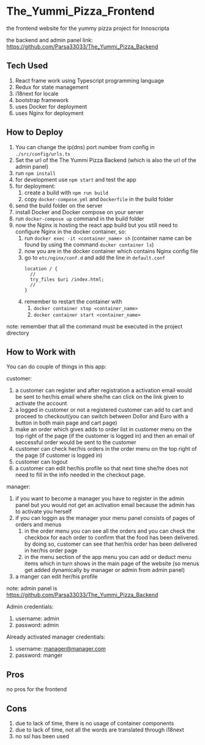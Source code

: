 # The_Yummi_Pizza_Frontend
the frontend website for the yummy pizza project for Innoscripta

the backend and admin panel link: https://github.com/Parsa33033/The_Yummi_Pizza_Backend 


## Tech Used

1) React frame work using Typescript programming language
2) Redux for state management
3) i18next for locale
4) bootstrap framework
5) uses Docker for deployment
6) uses Nginx for deployment

## How to Deploy

1) You can change the ip(dns) port number from config in  ```./src/config/urls.ts```
2) Set the url of the The Yummi Pizza Backend (which is also the url of the admin panel)
3) run `npm install`
3) for development use `npm start` and test the app
4) for deployment:
    1. create a build with `npm run build`
    2. copy `docker-compose.yml` and `Dockerfile` in the build folder
5) send the build folder on the server
6) install Docker and Docker compose on your server
7) run `docker-compose up` command in the build folder
8) now the Nginx is hosting the react app build but you still need to configure Nginx in the docker container, so:
    1. run `docker exec -it <container_name> sh` (container name can be found by using the command `docker container ls`)
    2. now you are in the docker container which contains Nginx config file
    3. go to `etc/nginx/conf.d` and add the line in `default.conf`
        ```$xslt
        location / {
          //
          try_files $uri /index.html;
          //
        }
        ``` 
    4. remember to restart the container with 
        1. `docker container stop <container_name>`
        2. `docker container start <container_name>`
    
note: remember that all the command must be executed in the project directory 

## How to Work with

You can do couple of things in this app:

customer:

1) a customer can register and after registration a activation email would be sent to her/his email where she/he can click on the link given to activate the account
2) a logged in customer or not a registered customer can add to cart and proceed to checkout(you can switch between Dollor and Euro with a button in both main page and cart page)
3) make an order which gives adds to order list in customer menu on the top right of the page (if the customer is logged in) and then
an email of seccessful order would be sent to the customer
4) customer can check her/his orders in the order menu on the top right of the page (if customer is logged in)
5) customer can logout
6) a customer can edit her/his profile so that next time she/he does not need to fill in the info needed in the checkout page. 

manager:

1) if you want to become a manager you have to register in the admin panel but you would not get an activation email because the admin has to activate you herself
2) if you can loggin as the manager your menu panel consists of pages of orders and menus
    1. in the order menu you can see all the orders and you can check the checkbox for each order to confirm that the food has been delivered. by doing so, customer can see that her/his order has been delivered in her/his order page
    2. in the menu section of the app menu you can add or deduct menu items which in turn shows in the main page of the website (so menus get added dynamically by manager or admin from admin panel)
3) a manger can edit her/his profile

    
note: admin panel is https://github.com/Parsa33033/The_Yummi_Pizza_Backend

    
Admin credentials:
1) username: admin
2) password: admin

Already activated manager credentials:
1) username: manager@manager.com
2) password: manger

## Pros
no pros for the frontend

## Cons
1) due to lack of time, there is no usage of container components
2) due to lack of time, not all the words are translated through i18next
3) no ssl has been used
